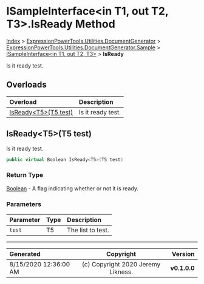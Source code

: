 ﻿# ISampleInterface&lt;in T1, out T2, T3>.IsReady Method

[Index](../index.md) > [ExpressionPowerTools.Utilities.DocumentGenerator](ExpressionPowerTools.Utilities.DocumentGenerator.a.md) > [ExpressionPowerTools.Utilities.DocumentGenerator.Sample](ExpressionPowerTools.Utilities.DocumentGenerator.Sample.n.md) > [ISampleInterface<in T1, out T2, T3>](ExpressionPowerTools.Utilities.DocumentGenerator.Sample.ISampleInterface`3.i.md) > **IsReady**

Is it ready test.

## Overloads

| Overload | Description |
| :-- | :-- |
| [IsReady&lt;T5>(T5 test)](#isreadyt5t5-test) | Is it ready test. |
## IsReady&lt;T5>(T5 test)

Is it ready test.

```csharp
public virtual Boolean IsReady<T5>(T5 test)
```

### Return Type

 [Boolean](https://docs.microsoft.com/dotnet/api/system.boolean)  - A flag indicating whether or not it is ready.

### Parameters

| Parameter | Type | Description |
| :-- | :-- | :-- |
| `test` | T5 | The list to test. |



---

| Generated | Copyright | Version |
| :-- | :-: | --: |
| 8/15/2020 12:36:00 AM | (c) Copyright 2020 Jeremy Likness. | **v0.1.0.0** |

